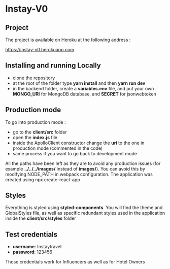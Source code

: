 # Instay-V0

## Project

The project is available on Heroku at the following address :

https://instay-v0.herokuapp.com

## Installing and running Locally

- clone the repository
- at the root of the folder type **yarn install** and then **yarn run dev**
- in the backend folder, create a **variables.env** file, and put your own **MONGO_URI** for MongoDB database, and **SECRET** for jsonwebtoken

## Production mode

To go into production mode :

- go to the **client/src** folder
- open the **index.js** file
- inside the ApolloClient constructor change the **uri** to the one in production mode (commented in the code)
- same process if you want to go back to development mode

All the paths have been left as they are to avoid any production issues (for example **../../../images/** instead of **images/**). You can avoid this by modifying NODE_PATH in webpack configuration. The application was created using npx create-react-app

## Styles

Everything is styled using **styled-components**. You will find the theme and GlobalStyles file, as well as specific redundant styles used in the application inside the **client/src/styles** folder

## Test credentials

- **username**: Instaytravel
- **password**: 123456

Those credentials work for Influencers as well as for Hotel Owners
